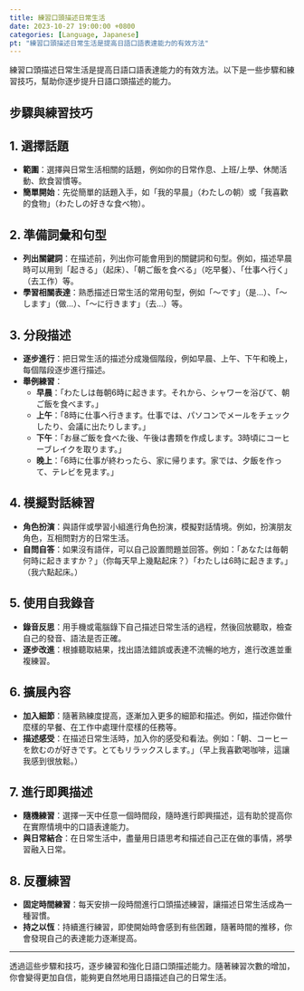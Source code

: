```yaml
---
title: 練習口頭描述日常生活
date: 2023-10-27 19:00:00 +0800
categories: [Language, Japanese]
pt: "練習口頭描述日常生活是提高日語口語表達能力的有效方法"
---
```


練習口頭描述日常生活是提高日語口語表達能力的有效方法。以下是一些步驟和練習技巧，幫助你逐步提升日語口頭描述的能力。

## **步驟與練習技巧**

## **1. 選擇話題**
- **範圍**：選擇與日常生活相關的話題，例如你的日常作息、上班/上學、休閒活動、飲食習慣等。
- **簡單開始**：先從簡單的話題入手，如「我的早晨」（わたしの朝）或「我喜歡的食物」（わたしの好きな食べ物）。

## **2. 準備詞彙和句型**
- **列出關鍵詞**：在描述前，列出你可能會用到的關鍵詞和句型。例如，描述早晨時可以用到「起きる」（起床）、「朝ご飯を食べる」（吃早餐）、「仕事へ行く」（去工作）等。
- **學習相關表達**：熟悉描述日常生活的常用句型，例如「〜です」（是…）、「〜します」（做…）、「〜に行きます」（去…）等。

## **3. 分段描述**
- **逐步進行**：把日常生活的描述分成幾個階段，例如早晨、上午、下午和晚上，每個階段逐步進行描述。
- **舉例練習**：
  - **早晨**：「わたしは毎朝6時に起きます。それから、シャワーを浴びて、朝ご飯を食べます。」
  - **上午**：「8時に仕事へ行きます。仕事では、パソコンでメールをチェックしたり、会議に出たりします。」
  - **下午**：「お昼ご飯を食べた後、午後は書類を作成します。3時頃にコーヒーブレイクを取ります。」
  - **晚上**：「6時に仕事が終わったら、家に帰ります。家では、夕飯を作って、テレビを見ます。」

## **4. 模擬對話練習**
- **角色扮演**：與語伴或學習小組進行角色扮演，模擬對話情境。例如，扮演朋友角色，互相問對方的日常生活。
- **自問自答**：如果沒有語伴，可以自己設置問題並回答。例如：「あなたは毎朝何時に起きますか？」（你每天早上幾點起床？）「わたしは6時に起きます。」（我六點起床。）

## **5. 使用自我錄音**
- **錄音反思**：用手機或電腦錄下自己描述日常生活的過程，然後回放聽取，檢查自己的發音、語法是否正確。
- **逐步改進**：根據聽取結果，找出語法錯誤或表達不流暢的地方，進行改進並重複練習。

## **6. 擴展內容**
- **加入細節**：隨著熟練度提高，逐漸加入更多的細節和描述。例如，描述你做什麼樣的早餐、在工作中處理什麼樣的任務等。
- **描述感受**：在描述日常生活時，加入你的感受和看法。例如：「朝、コーヒーを飲むのが好きです。とてもリラックスします。」（早上我喜歡喝咖啡，這讓我感到很放鬆。）

## **7. 進行即興描述**
- **隨機練習**：選擇一天中任意一個時間段，隨時進行即興描述，這有助於提高你在實際情境中的口語表達能力。
- **與日常結合**：在日常生活中，盡量用日語思考和描述自己正在做的事情，將學習融入日常。

## **8. 反覆練習**
- **固定時間練習**：每天安排一段時間進行口頭描述練習，讓描述日常生活成為一種習慣。
- **持之以恆**：持續進行練習，即使開始時會感到有些困難，隨著時間的推移，你會發現自己的表達能力逐漸提高。

---

透過這些步驟和技巧，逐步練習和強化日語口頭描述能力。隨著練習次數的增加，你會變得更加自信，能夠更自然地用日語描述自己的日常生活。
